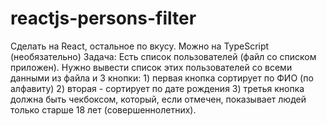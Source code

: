 # reactjs-persons-filter
 Сделать на React, остальное по вкусу. Можно на TypeScript (необязательно) Задача: Есть список пользователей (файл со списком приложен). Нужно вывести список этих пользователей со всеми данными из файла и 3 кнопки: 1) первая кнопка сортирует по ФИО (по алфавиту) 2) вторая - сортирует по дате рождения 3) третья кнопка должна быть чекбоксом, который, если отмечен, показывает людей только старше 18 лет (совершеннолетних).
